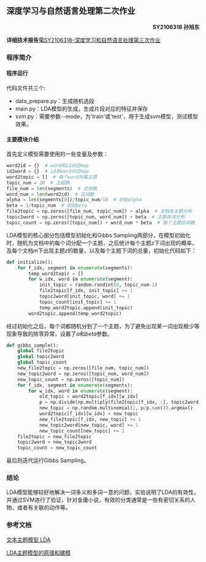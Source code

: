 ## 深度学习与自然语言处理第二次作业

<p align='right'> <strong>SY2106318 孙旭东 </strong></p>

**详细技术报告见**[SY2106318-深度学习和自然语言处理第三次作业](https://github.com/NSun-S/buaa_nlp_project3/raw/main/SY2106318-深度学习和自然语言处理第三次作业.pdf)

### 程序简介

#### 程序运行

代码文件共三个:

- data_prepare.py：生成随机选段
- main.py：LDA模型的生成，生成片段对应的特征并保存
- svm.py：需要参数--mode，为'train'或'test'，用于生成svm模型，测试模型效果。

#### 主要模块介绍

首先定义模型需要使用的一些变量及参数：

```python
word2id = {}  # word和id对应map
id2word = {}  # id和word对应map
word2topic = []  # 每个word所属主题
topic_num = 20  # 主题数
file_num = len(segments)  # 文档数
word_num = len(word2id)  # 总词数
alpha = len(segments[0])/topic_num/10  # 初始alpha
beta = 1/topic_num  # 初始beta
file2topic = np.zeros([file_num, topic_num]) + alpha  # 文档各主题分布
topic2word = np.zeros([topic_num, word_num]) + beta  # 主题各词分布
topic_count = np.zeros([topic_num]) + word_num * beta  # 每个主题总词数
```

LDA模型的核心部分包括模型初始化和Gibbs Sampling两部分，在模型初始化时，随机为文档中的每个词分配一个主题，之后统计每个主题$z$下词出现的概率，及每个文档$m$下出现主题$z$的数量，以及每个主题下词的总量，初始化代码如下：

```python
def initialize():
    for f_idx, segment in enumerate(segments):
        temp_word2topic = []
        for w_idx, word in enumerate(segment):
            init_topic = random.randint(0, topic_num-1)
            file2topic[f_idx, init_topic] += 1
            topic2word[init_topic, word] += 1
            topic_count[init_topic] += 1
            temp_word2topic.append(init_topic)
        word2topic.append(temp_word2topic)
```

经过初始化之后，每个词都随机分到了一个主题，为了避免出现某一词出现极少等现象导致的除零异常，设置了$\alpha$和$beta$参数。

```python
def gibbs_sample():
    global file2topic
    global topic2word
    global topic_count
    new_file2topic = np.zeros([file_num, topic_num])
    new_topic2word = np.zeros([topic_num, word_num])
    new_topic_count = np.zeros([topic_num])
    for f_idx, segment in enumerate(segments):
        for w_idx, word in enumerate(segment):
            old_topic = word2topic[f_idx][w_idx]
            p = np.divide(np.multiply(file2topic[f_idx, :], topic2word[:, word]), topic_count)
            new_topic = np.random.multinomial(1, p/p.sum()).argmax()
            word2topic[f_idx][w_idx] = new_topic
            new_file2topic[f_idx, new_topic] += 1
            new_topic2word[new_topic, word] += 1
            new_topic_count[new_topic] += 1
    file2topic = new_file2topic
    topic2word = new_topic2word
    topic_count = new_topic_count
```

最后则迭代运行Gibbs Sampling。

### 结论

LDA模型能够较好地解决一词多义和多词一意的问题，实验说明了LDA的有效性，并通过SVM进行了验证，针对金庸小说，有效的分类通常是一些有密切关系的人物，或者有关联的动作等。

### 参考文档

[文本主题模型 LDA ](https://zhuanlan.zhihu.com/p/176929693)

[LDA主题模型的原理和建模](https://blog.csdn.net/turkeym4/article/details/113697180)

